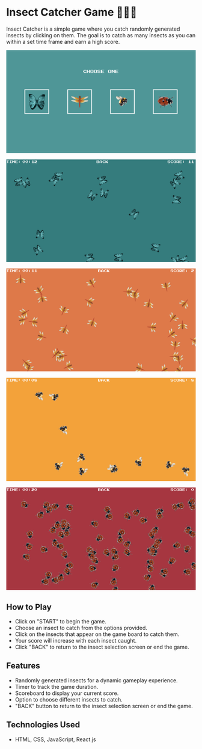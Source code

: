 # Insect Catcher Game 🦋🐝🐞

Insect Catcher is a simple game where you catch randomly generated insects by clicking on them. The goal is to catch as many insects as you can within a set time frame and earn a high score.

![Alt text](choose.png)

![Alt text](bt-game.png)

![Alt text](df-game.png)

![Alt text](bb-game.png)

![Alt text](lb-game.png)

## How to Play
- Click on "START" to begin the game.
- Choose an insect to catch from the options provided.
- Click on the insects that appear on the game board to catch them.
- Your score will increase with each insect caught.
- Click "BACK" to return to the insect selection screen or end the game.

## Features
- Randomly generated insects for a dynamic gameplay experience.
- Timer to track the game duration.
- Scoreboard to display your current score.
- Option to choose different insects to catch.
- "BACK" button to return to the insect selection screen or end the game.

## Technologies Used
- HTML, CSS, JavaScript, React.js